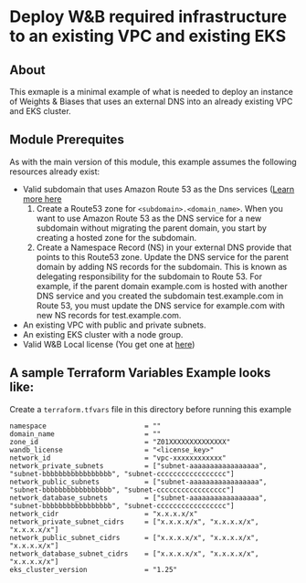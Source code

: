 # Deploy W&B required infrastructure to an existing VPC and existing EKS

## About

This exmaple is a minimal example of what is needed to deploy an instance of 
Weights & Biases that uses an external DNS into an already existing VPC and EKS cluster.

## Module Prerequites

As with the main version of this module, this example assumes the following
resources already exist:

- Valid subdomain that uses Amazon Route 53 as the Dns services ([Learn more
  here](<(https://docs.aws.amazon.com/Route53/latest/DeveloperGuide/CreatingNewSubdomain.html)>)
  1. Create a Route53 zone for `<subdomain>.<domain_name>`. When you want to use
     Amazon Route 53 as the DNS service for a new subdomain without migrating
     the parent domain, you start by creating a hosted zone for the subdomain.
  2. Create a Namespace Record (NS) in your external DNS provide that points to
     this Route53 zone. Update the DNS service for the parent domain by adding
     NS records for the subdomain. This is known as delegating responsibility
     for the subdomain to Route 53. For example, if the parent domain
     example.com is hosted with another DNS service and you created the
     subdomain test.example.com in Route 53, you must update the DNS service for
     example.com with new NS records for test.example.com.
- An existing VPC with public and private subnets.
- An existing EKS cluster with a node group.
- Valid W&B Local license (You get one at [here](https://deploy.wandb.ai))

## A sample Terraform Variables Example looks like:
Create a `terraform.tfvars` file in this directory before running this example
```
namespace                        = ""
domain_name                      = ""
zone_id                          = "Z01XXXXXXXXXXXXXX"
wandb_license                    = "<license_key>"
network_id                       = "vpc-xxxxxxxxxxxx"
network_private_subnets          = ["subnet-aaaaaaaaaaaaaaaaa", "subnet-bbbbbbbbbbbbbbbbb", "subnet-ccccccccccccccccc"]
network_public_subnets           = ["subnet-aaaaaaaaaaaaaaaaa", "subnet-bbbbbbbbbbbbbbbbb", "subnet-ccccccccccccccccc"]
network_database_subnets         = ["subnet-aaaaaaaaaaaaaaaaa", "subnet-bbbbbbbbbbbbbbbbb", "subnet-ccccccccccccccccc"]
network_cidr                     = "x.x.x.x/x"
network_private_subnet_cidrs     = ["x.x.x.x/x", "x.x.x.x/x", "x.x.x.x/x"]
network_public_subnet_cidrs      = ["x.x.x.x/x", "x.x.x.x/x", "x.x.x.x/x"]
network_database_subnet_cidrs    = ["x.x.x.x/x", "x.x.x.x/x", "x.x.x.x/x"]
eks_cluster_version              = "1.25"
```
